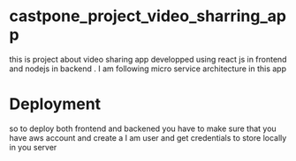 # castpone_project_video_sharring_app
this is project about video sharing app developped using react js in frontend and nodejs in backend . I am following micro service architecture
in this app
# Deployment 
so to deploy both frontend and backened you have to make sure that you have aws account and create a I am user and get credentials to store locally
in you server 
